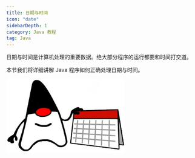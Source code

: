 ```yaml
---
title: 日期与时间
icon: "date"
sidebarDepth: 1
category: Java 教程
tag: Java
---
```



日期与时间是计算机处理的重要数据。绝大部分程序的运行都要和时间打交道。

本节我们将详细讲解 Java 程序如何正确处理日期与时间。


![20221123100659](assets/20221123100659.png)

